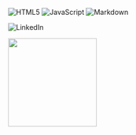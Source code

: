 ![HTML5](https://img.shields.io/badge/html5-%23E34F26.svg?style=for-the-badge&logo=html5&logoColor=white)
![JavaScript](https://img.shields.io/badge/javascript-%23323330.svg?style=for-the-badge&logo=javascript&logoColor=%23F7DF1E)
![Markdown](https://img.shields.io/badge/markdown-%23000000.svg?style=for-the-badge&logo=markdown&logoColor=white)

![LinkedIn](https://img.shields.io/badge/linkedin-%230077B5.svg?style=for-the-badge&logo=linkedin&logoColor=white)

<img height="180em" src="https://github-readme-stats.vercel.app/api?username=learnbenlearn&show_icons=true&hide_border=true&&count_private=true&include_all_commits=true" />